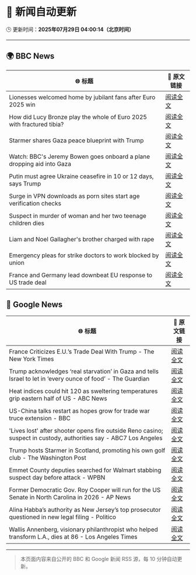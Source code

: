 # 🧠 新闻自动更新

🕒 更新时间：**2025年07月29日 04:00:14（北京时间）**

---

## 🌍 BBC News

| 🌐 标题 | 🔗 原文链接 |
|--------|-------------|
| Lionesses welcomed home by jubilant fans after Euro 2025 win | [阅读全文](https://www.bbc.com/news/articles/c4gz5pzddgyo?at_medium=RSS&at_campaign=rss) |
| How did Lucy Bronze play the whole of Euro 2025 with fractured tibia? | [阅读全文](https://www.bbc.com/sport/football/articles/c4g0q0jw9v6o?at_medium=RSS&at_campaign=rss) |
| Starmer shares Gaza peace blueprint with Trump | [阅读全文](https://www.bbc.com/news/articles/cly6zgyy0wjo?at_medium=RSS&at_campaign=rss) |
| Watch: BBC's Jeremy Bowen goes onboard a plane dropping aid into Gaza | [阅读全文](https://www.bbc.com/news/videos/clyj4gnzxgno?at_medium=RSS&at_campaign=rss) |
| Putin must agree Ukraine ceasefire in 10 or 12 days, says Trump | [阅读全文](https://www.bbc.com/news/articles/c707zrrd7xqo?at_medium=RSS&at_campaign=rss) |
| Surge in VPN downloads as porn sites start age verification checks | [阅读全文](https://www.bbc.com/news/articles/cn72ydj70g5o?at_medium=RSS&at_campaign=rss) |
| Suspect in murder of woman and her two teenage children dies | [阅读全文](https://www.bbc.com/news/articles/cqjylj455v4o?at_medium=RSS&at_campaign=rss) |
| Liam and Noel Gallagher's brother charged with rape | [阅读全文](https://www.bbc.com/news/articles/cr4exd0yx90o?at_medium=RSS&at_campaign=rss) |
| Emergency pleas for strike doctors to work blocked by union | [阅读全文](https://www.bbc.com/news/articles/cd0dz70zmx3o?at_medium=RSS&at_campaign=rss) |
| France and Germany lead downbeat EU response to US trade deal | [阅读全文](https://www.bbc.com/news/articles/c3ez97zv5y5o?at_medium=RSS&at_campaign=rss) |

## 📰 Google News

| 🌐 标题 | 🔗 原文链接 |
|--------|-------------|
| France Criticizes E.U.’s Trade Deal With Trump - The New York Times | [阅读全文](https://news.google.com/rss/articles/CBMihAFBVV95cUxNTmE3eG5zUzFQM0lfd3FybFZhSmthSEFkZzZsUXdaUmk2ZTJLRWdJcFNJNlY2U1dhMnNyYUVJbktDeFBVSlVCVFByYXQ5OERvcEd1RU42OWZWY0xtanRYVkhxYlNmaTdETWI0eWlzM2hTdHJRd05nMTZPemJQZEl2QldDSGQ?oc=5) |
| Trump acknowledges ‘real starvation’ in Gaza and tells Israel to let in ‘every ounce of food’ - The Guardian | [阅读全文](https://news.google.com/rss/articles/CBMi0wFBVV95cUxPZFp1SVdoYXpsOHFuOUlReDljdUlRbUIwajdYcDF5aGZTdjNSalhQQ0p1MXRoMGJma2hSeTJVYk1JMEFVQkxBZ3RZSHA4XzdmckpoMW4wMFlQT2ZJWVF6QmU2eTd5cXJkVHl2S3NDTWhoZjlOUTY4a0FBdkF1ei13ZTBXQ1lGQTVEVEVJSlJSbzZvdE04ZUZyMDA1YVNvTVYxM2NwTXNRZHh0V1ZaNXZ1X2hYaFc0V3lOVDk0dFFSSTYtUmFSN3oxa2VKeFM3YU92VkpF?oc=5) |
| Heat indices could hit 120 as sweltering temperatures grip eastern half of US - ABC News | [阅读全文](https://news.google.com/rss/articles/CBMimgFBVV95cUxOX3g4OFIwbHZDSkpGcGlWYm84M2dPcHZFQVkxNldZeHhMQndmQldQN1I2b2V1SVprc3pCc3puajhqaVlWWk94RmU4eW1lemVSQ3FQbmNGdGxjOVFNSmZkYk5OWFM3dXJuejRYMzRBS0h0TUUwU19UMjdONWlMdjNybG40RjhsbC0yTTNMb1AzY0ZCdU5JMHY5NVl30gGfAUFVX3lxTFBCRy1JVnVqejNuU2hiaUhJeVVQZnlQWmZhem1renF4cUphcXNnOC1IaGkyOXhvOHQxTHBqVlZIS3dUdUNhd2p4MkxZbjVja0k5VEhPcmVtdWlVU0RRZGtBYlBjenNzSGRMNjlaVWNVT1FybFVycmlkc0lFcXItcng1Rm9oVk1DNkw4enpfMUNieDJMSFNNeDd6ZktwRURxWQ?oc=5) |
| US-China talks restart as hopes grow for trade war truce extension - BBC | [阅读全文](https://news.google.com/rss/articles/CBMiWkFVX3lxTE1jYUFkNjFVc0hpWk5qenRFeE9qV2hWNzVWaWN4Q3FZMm1aT1pkWlVjQzFWSXRaYkFuZVdzY2pabS1kZEhmQnhxSzJ1MEMzTlBaUkdoOVZuOWY1QdIBX0FVX3lxTE9CcGdxbGVwY1pMSTZmSVAzRHdOM0NONW1uNG5hd2FKajM0alFTQThiYy1mMXMxNnpoNzJEaXRXTDdkTGxSQWswSE9IWDZjMThCSGlpNE1zclR3V0JvbWw4?oc=5) |
| 'Lives lost' after shooter opens fire outside Reno casino; suspect in custody, authorities say - ABC7 Los Angeles | [阅读全文](https://news.google.com/rss/articles/CBMisgFBVV95cUxQTUN4ZVFUdTdSSHdGM2JwLVJKbUV4RzRnLVd0ZHlQVEVaY2F3RndNYlE2bFgwMG1CcVgyUVFhczRYeDR2MGdJV29qMlZDM3FtZmdPZGFFeTY0cWlCTVhMbnhfYzdZdGlLajlYbjRqWHRnckx5NWVnUjRMTE9vSW9OY1VwREM4WXVrazVwWl9rMl9lSU5YNU5QdDVzYTNoQzhuTW5JRGtoaFR0Tlhzd0t3ZVpR?oc=5) |
| Trump hosts Starmer in Scotland, promoting his own golf club - The Washington Post | [阅读全文](https://news.google.com/rss/articles/CBMiggFBVV95cUxPek1oSklQLTAyaWQtLWhpZlVXVmo1NERMLXZOMTE4YXpWRzBxVE9EN0I4VGxad1F0U1ZhQ3pkMmF6Q1p2THQ1SzNkU3ZXMjNqVURkbm02azhyaGJORFJMY2VpcDNhSGNvbld1UzVLRDFpY2JyQUFTOUJRdHo4VGlFRkd3?oc=5) |
| Emmet County deputies searched for Walmart stabbing suspect day before attack - WPBN | [阅读全文](https://news.google.com/rss/articles/CBMi5gFBVV95cUxPWUIwUlpWb3QxT09XdmZSV1NRRTJZYlNqM2F4dm1aeDVWTWY0MWx1aWdBNm5xbHYwNWk3QU5IelpyMnlXY1NzbklrYURDQlI4cExaZ2JSb1ZIQU1vbWhOTlI5cDZWaTk1UGVRdVRJeXFydnoyN2MwdlJNZi1EMENTVzV2cnlxQWlXZnY1OUg5d0RaWFgxdVMxTk1QVnYyVHpPRHFJbzlEdGNzblN3WURDT1JvMEJ0NU56aU51MzR3cGVWaEo3dTNpQkd1UVpEQ2hXMXpBN1NEZnhLU0dYRDhCOWQwaEswZw?oc=5) |
| Former Democratic Gov. Roy Cooper will run for the US Senate in North Carolina in 2026 - AP News | [阅读全文](https://news.google.com/rss/articles/CBMioAFBVV95cUxPN000eWVhaGdBdWJ1enpoektPelZTZW9yQm84TUQtYkYtX05BMzkyeDNBYWhULU8tUVFVRHFNdnZZam1GeEdPbjBneS1DOVFLQ2RuQlVmRmMxT2Nhcm1rcGFaaUpUU3VKUmF0cVU0NlowQ1JScEFrRTdqRThwSmZZalJSd0ZTU0xKT2UwdXdzdEJ5ZHlWUWkwQjRXRjZXQWxK?oc=5) |
| Alina Habba’s authority as New Jersey’s top prosecutor questioned in new legal filing - Politico | [阅读全文](https://news.google.com/rss/articles/CBMizgFBVV95cUxPM2c4ZjNTM0VGME1PZnNxZGJtZlVQYlJTbmI4ZWQ2ZXZrTE1sazVsUzNQYWJldDdpQXpESG9GT1hTRW9taHV0VHRBZHdqVDdZYXRidEdISHZMNzZVX1FhOHpVMEtLSWJWNktfbDBrS1dMNnREY0Zzai10aVlJYjJNMk5MTllhV2xCZ2dWeHc2Y19GVlFEb0FFQWVNeDhweUFOYjJvTEstVWc3TmZ5TFZHaXhMNDE5cDgxVXdHTGV5bW9zU0EyODFFSkd0aTdjZw?oc=5) |
| Wallis Annenberg, visionary philanthropist who helped transform L.A., dies at 86 - Los Angeles Times | [阅读全文](https://news.google.com/rss/articles/CBMiqAFBVV95cUxObldGTGt2VTQyRnlzaFM4aHJUYVBVWDhtamlQTHFCNWxkcG1EUGxfeFpUcVFPakJCd0EwNHV3aDZtVHJ5a21IcnljZ3RpcFNYb2Mwd1AwZlJ4MEVwbXVxcVl3alV0YjFrelFTQUFGUWhlS19Tcl85d0t6WF94RnlnbVNSVHpBQzlXSERXSHlaV0pDcUY0YkZSZWxLeFNoNm1VRnRlRjJ1NEY?oc=5) |

---
> 本页面内容来自公开的 BBC 和 Google 新闻 RSS 源，每 10 分钟自动更新。
